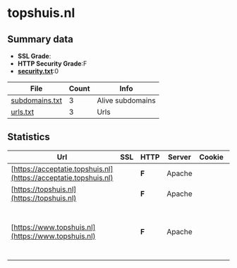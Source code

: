 

# topshuis.nl
## Summary data


 - **SSL Grade**:
 - **HTTP Security Grade**:F
 - **[security.txt](https://www.digitaleoverheid.nl/nieuws/standaard-security-txt-nu-verplicht-voor-overheid/)**:0


| File       | Count | Info |
|------------|-------|------|
|[subdomains.txt](/data/topshuis.nl/subdomains.txt)|3|Alive subdomains|
|[urls.txt](/data/topshuis.nl/urls.txt)|3|Urls|


## Statistics


| Url | SSL | HTTP | Server | Cookie | HSTS | CORS | CTO | CSP | XFO | XXP | RP |FP| Tech |Title |
|--------|-------|-------|------|------|------|------|------|------|------|------|------|------|------|------|
|[https://acceptatie.topshuis.nl](https://acceptatie.topshuis.nl)| | **F**|Apache| | | | | | | | :white_check_mark: | |Apache HTTP Server|Topshuis | Meeti...|
|[https://topshuis.nl](https://topshuis.nl)| | **F**|Apache| | | | | | | | :white_check_mark: | |Apache HTTP Server||
|[https://www.topshuis.nl](https://www.topshuis.nl)| | **F**|Apache| | | | | | | | :white_check_mark: | |Apache HTTP Server Google Tag Manager MySQL PHP WordPress:6.7.1 Yoast SEO:23.9|Topshuis | Meeti...|


